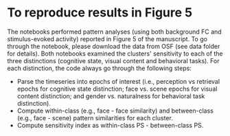 # To reproduce results in Figure 5
The notebooks performed pattern analyses (using both background FC and stimulus-evoked activity) reported in Figure 5 of the manuscript. To go through the notebook, please download the data from OSF (see data folder for details). 
Both notebooks examined the clusters' sensitivity to each of the three distinctions (cognitive state, visual content and behavioral tasks). For each distinction, the code always go through the following steps: 
- Parse the timeseries into epochs of interest (i.e., perception vs retrieval epochs for cognitive state distinction; face vs. scene epochs for visual content distinction; and gender vs. naturalness for behavioral task distinction). 
- Compute within-class (e.g., face - face similarity) and between-class (e.g., face - scene) pattern similarities for each cluster. 
- Compute sensitivity index as within-class PS - between-class PS.
